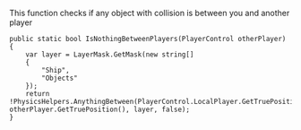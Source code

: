 This function checks if any object with collision is between you and another player
```
public static bool IsNothingBetweenPlayers(PlayerControl otherPlayer)
{
    var layer = LayerMask.GetMask(new string[]
    {
        "Ship",
        "Objects"
    });
    return !PhysicsHelpers.AnythingBetween(PlayerControl.LocalPlayer.GetTruePosition(), otherPlayer.GetTruePosition(), layer, false);
}
```
